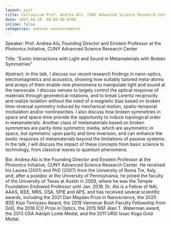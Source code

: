 ```yaml
---
layout: post
title: Colloquium Prof. Andrea Alù, CUNY Advanced Science Research Center
date: 2021-04-28  08:00:00-0700
inline: false
categories: seminar-announcements
---
```


Speaker: Prof. Andrea Alù, Founding Director and Einstein Professor at the Photonics Initiative, CUNY Advanced Science Research Center

Title: "Exotic Interactions with Light and Sound in Metamaterials with Broken Symmetries"

Abstract: In this talk, I discuss our recent research findings in nano-optics, electromagnetics and acoustics, showing how suitably tailored meta-atoms and arrays of them enable new phenomena to manipulate light and sound at the nanoscale. I discuss venues to largely control the optical response of materials through geometrical rotations, and to break Lorentz reciprocity and realize isolation without the need of a magnetic bias based on broken time-reversal symmetry induced by mechanical motion, spatio-temporal modulation and/or nonlinearities. I also discuss how broken symmetries in space and space-time provide the opportunity to induce topological order in metamaterials. Another class of metamaterials based on broken symmetries are parity-time symmetric media, which are asymmetric in space, but symmetric upon parity and time inversion, and can enhance the exotic response of metamaterials beyond the limitations of passive systems. In the talk, I will discuss the impact of these concepts from basic science to technology, from classical waves to quantum phenomena.

Bio: Andrea Alù is the Founding Director and Einstein Professor at the Photonics Initiative, CUNY Advanced Science Research Center. He received his Laurea (2001) and PhD (2007) from the University of Roma Tre, Italy, and, after a postdoc at the University of Pennsylvania, he joined the faculty of the University of Texas at Austin in 2009, where he was the Temple Foundation Endowed Professor until Jan. 2018. Dr. Alù is a Fellow of NAI, AAAS, IEEE, MRS, OSA, SPIE and APS, and has received several scientific awards, including the 2021 Dan Maydan Prize in Nanoscience, the 2020 IEEE Kiyo Tomiyasu Award, the 2019 Vannevar Bush Faculty Fellowship from DoD, the 2016 ICO Prize in Optics, the 2015 NSF Alan T. Waterman award, the 2013 OSA Adolph Lomb Medal, and the 2011 URSI Issac Koga Gold Medal.
